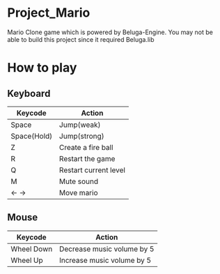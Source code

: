 # Project_Mario
Mario Clone game which is powered by Beluga-Engine.
You may not be able to build this project since it required Beluga.lib

# How to play

## Keyboard
| Keycode     | Action                |
|-------------|-----------------------|
| Space       | Jump(weak)            |
| Space(Hold) | Jump(strong)          |
|     Z       | Create a fire ball    |
|     R       | Restart the game      |
|     Q       | Restart current level |
|     M       | Mute sound            |
|   ←  →      | Move mario            |

## Mouse
| Keycode     | Action                        |
|-------------|-------------------------------|
| Wheel Down  | Decrease music volume by 5    |
| Wheel Up    | Increase music volume by 5    |

